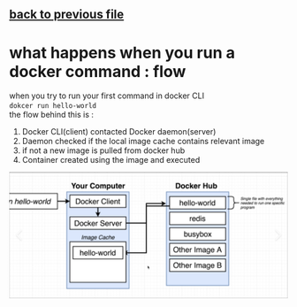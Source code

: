 [back to previous file](../dockercontent.md)
---

# what happens when you run a docker command : flow 


when you try to run your first command in docker CLI\
`dokcer run hello-world`\
the flow behind this is : 

1. Docker CLI(client) contacted Docker daemon(server)
2. Daemon checked if the local image cache contains relevant image 
3. if not a new image is pulled from docker hub
4. Container created using the image and executed

![Docker command flow Image](./images/dockercommandflow.png)

